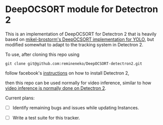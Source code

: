 # DeepOCSORT module for Detectron 2

This is an implementation of DeepOCSORT for Detectron 2 that is heavily based on [mikel-brostorm's DeepOCSORT implementation for YOLO](https://github.com/mikel-brostrom/yolo_tracking), but modified somewhat to adapt to the tracking system in Detectron 2.

To use, after cloning this repo using

```git
git clone git@github.com:remineneko/DeepOCSORT-detectron2.git
```

follow facebook's [instructions](https://detectron2.readthedocs.io/en/latest/tutorials/install.html) on how to install Detectron 2,

then this repo can be used normally for video inference, similar to how [video inference is normally done on Detectron 2](https://detectron2.readthedocs.io/en/latest/tutorials/getting_started.html).

Current plans:

- [ ] Identify remaining bugs and issues while updating Instances.

- [ ] Write a test suite for this tracker. 


